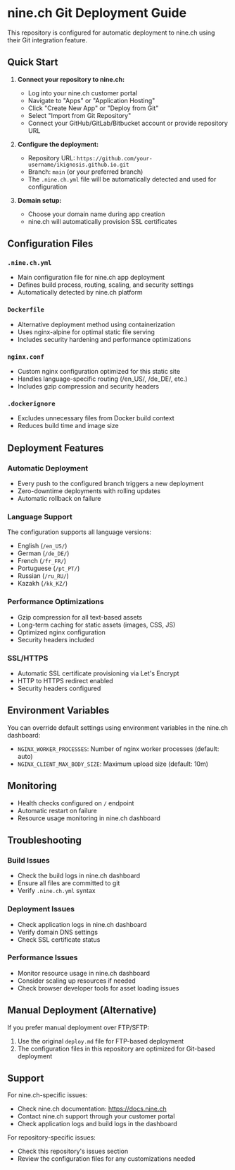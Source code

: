 # nine.ch Git Deployment Guide

This repository is configured for automatic deployment to nine.ch using their Git integration feature.

## Quick Start

1. **Connect your repository to nine.ch:**
   - Log into your nine.ch customer portal
   - Navigate to "Apps" or "Application Hosting"
   - Click "Create New App" or "Deploy from Git"
   - Select "Import from Git Repository"
   - Connect your GitHub/GitLab/Bitbucket account or provide repository URL

2. **Configure the deployment:**
   - Repository URL: `https://github.com/your-username/ikignosis.github.io.git`
   - Branch: `main` (or your preferred branch)
   - The `.nine.ch.yml` file will be automatically detected and used for configuration

3. **Domain setup:**
   - Choose your domain name during app creation
   - nine.ch will automatically provision SSL certificates

## Configuration Files

### `.nine.ch.yml`
- Main configuration file for nine.ch app deployment
- Defines build process, routing, scaling, and security settings
- Automatically detected by nine.ch platform

### `Dockerfile`
- Alternative deployment method using containerization
- Uses nginx-alpine for optimal static file serving
- Includes security hardening and performance optimizations

### `nginx.conf`
- Custom nginx configuration optimized for this static site
- Handles language-specific routing (/en_US/, /de_DE/, etc.)
- Includes gzip compression and security headers

### `.dockerignore`
- Excludes unnecessary files from Docker build context
- Reduces build time and image size

## Deployment Features

### Automatic Deployment
- Every push to the configured branch triggers a new deployment
- Zero-downtime deployments with rolling updates
- Automatic rollback on failure

### Language Support
The configuration supports all language versions:
- English (`/en_US/`)
- German (`/de_DE/`)
- French (`/fr_FR/`)
- Portuguese (`/pt_PT/`)
- Russian (`/ru_RU/`)
- Kazakh (`/kk_KZ/`)

### Performance Optimizations
- Gzip compression for all text-based assets
- Long-term caching for static assets (images, CSS, JS)
- Optimized nginx configuration
- Security headers included

### SSL/HTTPS
- Automatic SSL certificate provisioning via Let's Encrypt
- HTTP to HTTPS redirect enabled
- Security headers configured

## Environment Variables

You can override default settings using environment variables in the nine.ch dashboard:

- `NGINX_WORKER_PROCESSES`: Number of nginx worker processes (default: auto)
- `NGINX_CLIENT_MAX_BODY_SIZE`: Maximum upload size (default: 10m)

## Monitoring

- Health checks configured on `/` endpoint
- Automatic restart on failure
- Resource usage monitoring in nine.ch dashboard

## Troubleshooting

### Build Issues
- Check the build logs in nine.ch dashboard
- Ensure all files are committed to git
- Verify `.nine.ch.yml` syntax

### Deployment Issues
- Check application logs in nine.ch dashboard
- Verify domain DNS settings
- Check SSL certificate status

### Performance Issues
- Monitor resource usage in nine.ch dashboard
- Consider scaling up resources if needed
- Check browser developer tools for asset loading issues

## Manual Deployment (Alternative)

If you prefer manual deployment over FTP/SFTP:

1. Use the original `deploy.md` file for FTP-based deployment
2. The configuration files in this repository are optimized for Git-based deployment

## Support

For nine.ch-specific issues:
- Check nine.ch documentation: https://docs.nine.ch
- Contact nine.ch support through your customer portal
- Check application logs and build logs in the dashboard

For repository-specific issues:
- Check this repository's issues section
- Review the configuration files for any customizations needed